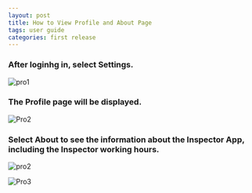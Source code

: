 ```yaml
---
layout: post
title: How to View Profile and About Page
tags: user guide
categories: first release
---
```


### **After loginhg in, select Settings.**


![pro1](https://user-images.githubusercontent.com/81990744/114576009-bdc03200-9c48-11eb-98ee-059cb3c951f4.png)


### **The Profile page will be displayed.**


![Pro2](https://user-images.githubusercontent.com/81990744/114576055-ca448a80-9c48-11eb-87c7-d4a9e89a2f8c.png)


### **Select About to see the information about the Inspector App, including the Inspector working hours.**


![pro2](https://user-images.githubusercontent.com/81990744/114630603-f97aec00-9c88-11eb-8808-b029ab434197.png)

![Pro3](https://user-images.githubusercontent.com/81990744/114576080-ce70a800-9c48-11eb-9b3e-2db9b37ce1d0.png)

